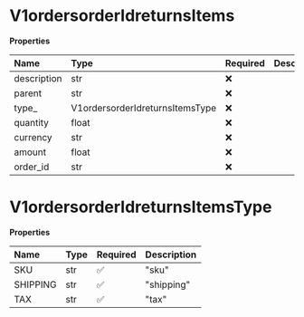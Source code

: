 # V1ordersorderIdreturnsItems

**Properties**

| Name        | Type                            | Required | Description |
| :---------- | :------------------------------ | :------- | :---------- |
| description | str                             | ❌       |             |
| parent      | str                             | ❌       |             |
| type\_      | V1ordersorderIdreturnsItemsType | ❌       |             |
| quantity    | float                           | ❌       |             |
| currency    | str                             | ❌       |             |
| amount      | float                           | ❌       |             |
| order_id    | str                             | ❌       |             |

# V1ordersorderIdreturnsItemsType

**Properties**

| Name     | Type | Required | Description |
| :------- | :--- | :------- | :---------- |
| SKU      | str  | ✅       | "sku"       |
| SHIPPING | str  | ✅       | "shipping"  |
| TAX      | str  | ✅       | "tax"       |
